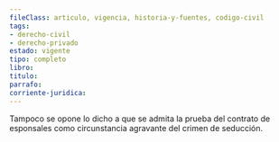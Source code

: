 ```yaml
---
fileClass: articulo, vigencia, historia-y-fuentes, codigo-civil
tags:
- derecho-civil
- derecho-privado
estado: vigente
tipo: completo
libro:
titulo:
parrafo:
corriente-juridica:
---
```

Tampoco se opone lo dicho a que se admita la prueba del contrato de esponsales como circunstancia agravante del crimen de seducción.